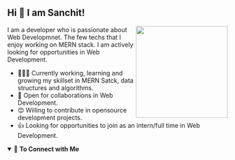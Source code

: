 ## Hi 👋 I am Sanchit!

<img align = "right" src = "https://media.giphy.com/media/Y0b2MpUTfnrUa3jIM7/giphy.gif" width = "210">
I am a developer who is passionate about  Web Developmnet. The few techs that I enjoy working on MERN stack. I am actively looking for opportunities in Web Development.

- 👨🏽‍💻 Currently working, learning and growing my skillset in MERN Satck, data structures and algorithms.
- 🤝 Open for collaborations in Web Development.
- 😊 Willing to contribute in opensource development projects.
- 👍 Looking for opportunities to join as an intern/full time in Web Development.

<details open>
<summary>🤝 <b>To Connect with Me</b></summary>

<p align = "center">
<!-- 

[<img src="https://img.shields.io/badge/linkedin-%230077B5.svg?&style=for-the-badge&logo=linkedin&logoColor=white" />](https://www.linkedin.com/in/vaibhav-9b5146168/)
[<img src = "https://img.shields.io/badge/mailbox-%2312100E.svg?&style=for-the-badge&logo=mailbox&logoColor=white"/>](mailto:vaibhav7920@ieee.org)

</p>

</details>
<details open>
 <summary> 😇 <b>My Github Stats</b>: </summary>

<br>

<p align = "center">
<br>
  <img src = "https://github-readme-stats.vercel.app/api?username=Vaibhav7920&show_icons=true&theme=tokyonight&line_height=40&count_private=true&hide=issues&include_all_commits=true">
  <img src = "https://github-readme-stats.vercel.app/api/top-langs/?username=Vaibhav7920&theme=tokyonight&line_height=40">
</p>

</details>
